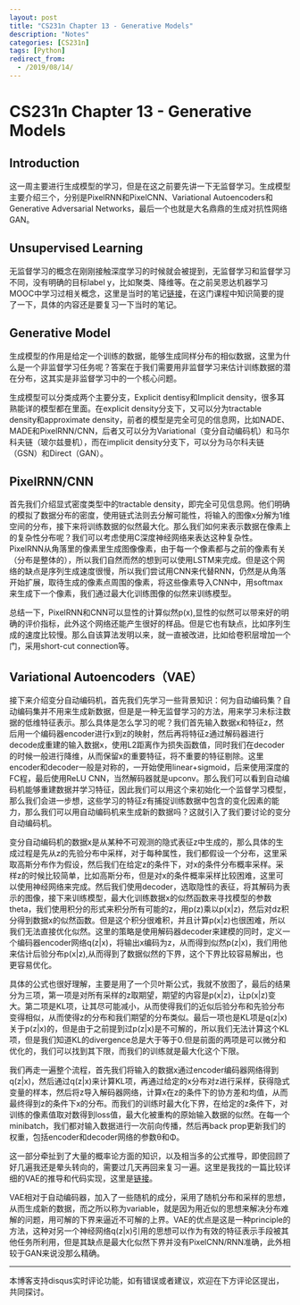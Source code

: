 ```yaml
---
layout: post
title: "CS231n Chapter 13 - Generative Models"
description: "Notes"
categories: [CS231n]
tags: [Python]
redirect_from:
  - /2019/08/14/
---
```


# CS231n Chapter 13 - Generative Models  

## Introduction  

这一周主要进行生成模型的学习，但是在这之前要先讲一下无监督学习。生成模型主要介绍三个，分别是PixelRNN和PixelCNN、Variational Autoencoders和Generative Adversarial Networks，最后一个也就是大名鼎鼎的生成对抗性网络GAN。  

## Unsupervised Learning  

无监督学习的概念在刚刚接触深度学习的时候就会被提到，无监督学习和监督学习不同，没有明确的目标label y，比如聚类、降维等。在之前吴恩达机器学习MOOC中学习过相关概念，这里是当时的笔记[链接](http://justin-yu.me/blog/2019/01/30/Machine-Learning-by-Andrew-Ng-Chapter-8/)，在这门课程中知识简要的提了一下，具体的内容还是要复习一下当时的笔记。  

## Generative Model  

生成模型的作用是给定一个训练的数据，能够生成同样分布的相似数据，这里为什么是一个非监督学习任务呢？答案在于我们需要用非监督学习来估计训练数据的潜在分布，这其实是非监督学习中的一个核心问题。  

生成模型可以分类成两个主要分支，Explicit dentisy和Implicit density，很多耳熟能详的模型都在里面。在explicit density分支下，又可以分为tractable density和approximate density，前者的模型是完全可见的信息网，比如NADE、MADE和PixelRNN/CNN，后者又可以分为Variational（变分自动编码机）和马尔科夫链（玻尔兹曼机），而在implicit density分支下，可以分为马尔科夫链（GSN）和Direct（GAN）。  

## PixelRNN/CNN  

首先我们介绍显式密度类型中的tractable density，即完全可见信息网。他们明确的模拟了数据分布的密度，使用链式法则去分解可能性，将输入的图像x分解为1维空间的分布，接下来将训练数据的似然最大化。那么我们如何来表示数据在像素上的复杂性分布呢？我们可以考虑使用C深度神经网络来表达这种复杂性。PixelRNN从角落里的像素里生成图像像素，由于每一个像素都与之前的像素有关（分布是整体的），所以我们自然而然的想到可以使用LSTM来完成。但是这个网络的缺点是序列生成速度很慢，所以我们尝试用CNN来代替RNN，仍然是从角落开始扩展，取待生成的像素点周围的像素，将这些像素导入CNN中，用softmax来生成下一个像素，我们通过最大化训练图像的似然来训练模型。  

总结一下，PixelRNN和CNN可以显性的计算似然p(x),显性的似然可以带来好的明确的评价指标，此外这个网络还能产生很好的样品。但是它也有缺点，比如序列生成的速度比较慢。那么自该算法发明以来，就一直被改进，比如给卷积层增加一个门，采用short-cut connection等。  

## Variational Autoencoders（VAE）  

接下来介绍变分自动编码机，首先我们先学习一些背景知识：何为自动编码集？自动编码集并不用来生成新数据，但是是一种无监督学习的方法，用来学习未标注数据的低维特征表示。那么具体是怎么学习的呢？我们首先输入数据x和特征z，然后用一个编码器encoder进行x到z的映射，然后再将特征z通过解码器进行decode成重建的输入数据x，使用L2距离作为损失函数值，同时我们在decoder的时候一般进行降维，从而保留x的重要特征，将不重要的特征剔除。这里encoder和decoder一般是对称的，一开始使用linear+sigmoid，后来使用深度的FC程，最后使用ReLU CNN，当然解码器就是upconv。那么我们可以看到自动编码机能够重建数据并学习特征，因此我们可以用这个来初始化一个监督学习模型，那么我们会进一步想，这些学习的特征z有捕捉训练数据中包含的变化因素的能力，那么我们可以用自动编码机来生成新的数据吗？这就引入了我们要讨论的变分自动编码机。  

变分自动编码机的数据x是从某种不可观测的隐式表征z中生成的，那么具体的生成过程是先从z的先验分布中采样，对于每种属性，我们都假设一个分布，这里采取高斯分布作为假设，然后我们在给定z的条件下，对x的条件分布概率采样。采样z的时候比较简单，比如高斯分布，但是对x的条件概率采样比较困难，这里可以使用神经网络来完成。然后我们使用decoder，选取隐性的表征，将其解码为表示的图像，接下来训练模型，最大化训练数据x的似然函数来寻找模型的参数theta，我们使用积分的形式来积分所有可能的z，用p(z)乘以p(x\|z)，然后对dz积分得到数据x的似然函数。但是这个积分很难积，并且计算p(x\|z)也很困难，所以我们无法直接优化似然。这里的策略是使用解码器decoder来建模的同时，定义一个编码器encoder网络q(z\|x)，将输出x编码为z，从而得到似然p(z\|x)，我们用他来估计后验分布p(x\|z),从而得到了数据似然的下界，这个下界比较容易解出，也更容易优化。  

具体的公式也很好理解，主要是用了一个贝叶斯公式，我就不放图了，最后的结果分为三项，第一项是对所有采样的z取期望，期望的内容是p(x\|z)，让p(x\|z)变大。第二项是KL项，让其尽可能减小，从而使得我们的近似后验分布和先验分布变得相似，从而使得z的分布和我们期望的分布类似。最后一项也是KL项是q(z\|x)关于p(z\|x)的，但是由于之前提到过p(z\|x)是不可解的，所以我们无法计算这个KL项，但是我们知道KL的divergence总是大于等于0.但是前面的两项是可以微分和优化的，我们可以找到其下限，而我们的训练就是最大化这个下限。  

我们再走一遍整个流程，首先我们将输入的数据x通过encoder编码器网络得到q(z\|x)，然后通过q(z\|x)来计算KL项，再通过给定的x分布对z进行采样，获得隐式变量的样本，然后将z导入解码器网络，计算x在z的条件下的协方差和均值，从而最终得到z的条件下x的分布。而我们的训练时最大化下界，在给定的z条件下，对训练的像素值取对数得到loss值，最大化被重构的原始输入数据的似然。在每一个minibatch，我们都对输入数据进行一次前向传播，然后再back prop更新我们的权重，包括encoder和decoder网络的参数θ和Φ。  

这一部分牵扯到了大量的概率论方面的知识，以及相当多的公式推导，即使回顾了好几遍我还是晕头转向的，需要过几天再回来复习一遍。这里是我找的一篇比较详细的VAE的推导和代码实现，这里是[链接](https://blog.csdn.net/ppp8300885/article/details/80070723)。  

VAE相对于自动编码器，加入了一些随机的成分，采用了随机分布和采样的思想，从而生成新的数据，而之所以称为variable，就是因为用近似的思想来解决分布难解的问题，用可解的下界来逼近不可解的上界。VAE的优点是这是一种principle的方法，这种对另一个神经网络q(z\|x)引用的思想可以作为有效的特征表示手段被其他任务所利用，但是其缺点是最大化似然下界并没有PixelCNN/RNN准确，此外相较于GAN来说没那么精确。  





---
本博客支持disqus实时评论功能，如有错误或者建议，欢迎在下方评论区提出，共同探讨。  
